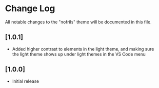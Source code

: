 # Change Log

All notable changes to the "nofrils" theme will be documented in this file.

## [1.0.1]

- Added higher contrast to elements in the light theme, and making sure the light theme shows up under light themes in the VS Code menu

## [1.0.0]

- Initial release
